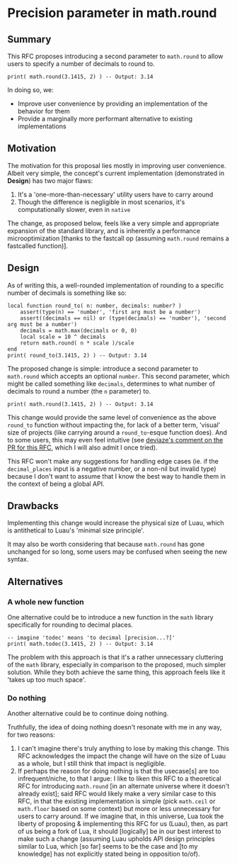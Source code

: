 # Precision parameter in math.round

## Summary
This RFC proposes introducing a second parameter to `math.round` to allow users to specify a number of decimals to round to.
```luau
print( math.round(3.1415, 2) ) -- Output: 3.14
```
In doing so, we:
- Improve user convenience by providing an implementation of the behavior for them
- Provide a marginally more performant alternative to existing implementations

## Motivation
The motivation for this proposal lies mostly in improving user convenience. Albeit very simple, the concept's current implementation (demonstrated in **Design**) has two major flaws:
1. It's a 'one-more-than-necessary' utility users have to carry around
2. Though the difference is negligible in most scenarios, it's computationally slower, even in `native`

The change, as proposed below, feels like a very simple and appropriate expansion of the standard library, and is inherently a performance microoptimization [thanks to the fastcall op (assuming `math.round` remains a fastcalled function)].

## Design
As of writing this, a well-rounded implementation of rounding to a specific number of decimals is something like so:
```luau
local function round_to( n: number, decimals: number? )
    assert(type(n) == 'number', 'first arg must be a number')
    assert((decimals == nil) or (type(decimals) == 'number'), 'second arg must be a number')
    decimals = math.max(decimals or 0, 0)
    local scale = 10 ^ decimals
    return math.round( n * scale )/scale
end
print( round_to(3.1415, 2) ) -- Output: 3.14
```
The proposed change is simple: introduce a second parameter to `math.round` which accepts an optional `number`. This second parameter, which might be called something like `decimals`, determines to what number of decimals to round a number (the `n` parameter) to.
```luau
print( math.round(3.1415, 2) ) -- Output: 3.14
```

This change would provide the same level of convenience as the above `round_to` function without impacting the, for lack of a better term, 'visual' size of projects (like carrying around a `round_to`-esque function does). And to some users, this may even feel intuitive (see [deviaze's comment on the PR for this RFC](https://github.com/luau-lang/rfcs/pull/108?notification_referrer_id=NT_kwDOC10tpbUxNTE5NTEwNDgzMzoxOTA2NTU5MDk#issuecomment-2708646405), which I will also admit I once tried).

This RFC won't make any suggestions for handling edge cases (ie. if the `decimal_places` input is a negative number, or a non-nil but invalid type) because I don't want to assume that I know the best way to handle them in the context of being a global API.

## Drawbacks
Implementing this change would increase the physical size of Luau, which is antithetical to Luau's 'minimal size principle'.

It may also be worth considering that because `math.round` has gone unchanged for so long, some users may be confused when seeing the new syntax.

## Alternatives
### A whole new function
One alternative could be to introduce a new function in the `math` library specifically for rounding to decimal places.
```luau
-- imagine 'todec' means 'to decimal [precision...?]'
print( math.todec(3.1415, 2) ) -- Output: 3.14
```
The problem with this approach is that it's a rather unnecessary cluttering of the `math` library, especially in comparison to the proposed, much simpler solution. While they both achieve the same thing, this approach feels like it 'takes up too much space'.

### Do nothing
Another alternative could be to continue doing nothing.

Truthfully, the idea of doing nothing doesn't resonate with me in any way, for two reasons:
1. I can't imagine there's truly anything to lose by making this change. This RFC acknowledges the impact the change will have on the size of Luau as a whole, but I still think that impact is negligible.
2. If perhaps the reason for doing nothing is that the usecase[s] are too infrequent/niche, to that I argue: I like to liken this RFC to a theoretical RFC for introducing `math.round` [in an alternate universe where it doesn't already exist]; said RFC would likely make a very similar case to this RFC, in that the existing implementation is simple (pick `math.ceil` or `math.floor` based on some context) but more or less unnecessary for users to carry around. If we imagine that, in this universe, Lua took the liberty of proposing & implementing this RFC for us (Luau), then, as part of us being a fork of Lua, it should [logically] be in our best interest to make such a change (assuming Luau upholds API design principles similar to Lua, which [so far] seems to be the case and [to my knowledge] has not explicitly stated being in opposition to/of).
